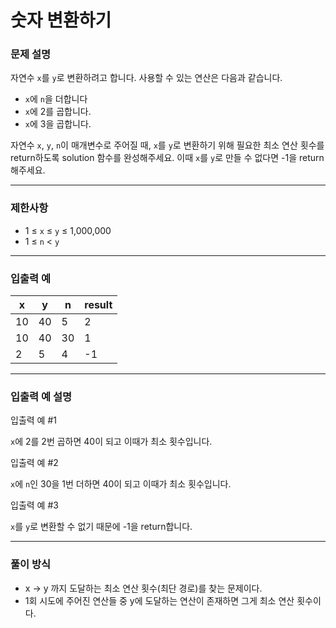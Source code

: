 # 숫자 변환하기

### **문제 설명**

자연수 `x`를 `y`로 변환하려고 합니다. 사용할 수 있는 연산은 다음과 같습니다.

- `x`에 `n`을 더합니다
- `x`에 2를 곱합니다.
- `x`에 3을 곱합니다.

자연수 `x`, `y`, `n`이 매개변수로 주어질 때, `x`를 `y`로 변환하기 위해 필요한 최소 연산 횟수를 return하도록 solution 함수를 완성해주세요. 이때 `x`를 `y`로 만들 수 없다면 -1을 return 해주세요.

---

### 제한사항

- 1 ≤ `x` ≤ `y` ≤ 1,000,000
- 1 ≤ `n` < `y`

---

### 입출력 예

| x | y | n | result |
| --- | --- | --- | --- |
| 10 | 40 | 5 | 2 |
| 10 | 40 | 30 | 1 |
| 2 | 5 | 4 | -1 |

---

### 입출력 예 설명

입출력 예 #1

`x`에 2를 2번 곱하면 40이 되고 이때가 최소 횟수입니다.

입출력 예 #2

`x`에 `n`인 30을 1번 더하면 40이 되고 이때가 최소 횟수입니다.

입출력 예 #3

`x`를 `y`로 변환할 수 없기 때문에 -1을 return합니다.

---

### 풀이 방식

-  x -> y 까지 도달하는 최소 연산 횟수(최단 경로)를 찾는 문제이다.
- 1회 시도에 주어진 연산들 중 y에 도달하는 연산이 존재하면 그게 최소 연산 횟수이다.